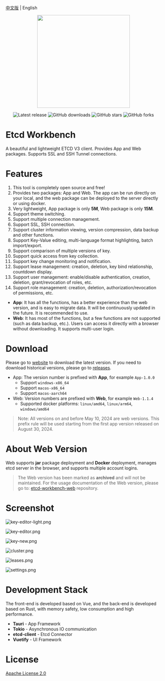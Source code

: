 [中文版](./README_ZH.md) | English

<div align=center>
<img src=app/src-tauri/icons/macos/icon.png width=300/>

</div>

<div align=center>

![Latest release](https://img.shields.io/github/release/tzfun/etcd-workbench) ![GitHub downloads](https://img.shields.io/github/downloads/tzfun/etcd-workbench/total) ![GitHub stars](https://img.shields.io/github/stars/tzfun/etcd-workbench) ![GitHub forks](https://img.shields.io/github/forks/tzfun/etcd-workbench)

</div>

# Etcd Workbench

A beautiful and lightweight ETCD V3 client. Provides App and Web packages. Supports SSL and SSH Tunnel connections.

# Features

1. This tool is completely open source and free!
2. Provides two packages: App and Web. The app can be run directly on your local, and the web package can be deployed to the server directly or using docker.
3. Very lightweight, App package is only **5M**, Web package is only **15M**.
4. Support theme switching.
5. Support multiple connection management.
6. Support SSL, SSH connection.
7. Support cluster information viewing, version compression, data backup and other functions.
8. Support Key-Value editing, multi-language format highlighting, batch import/export.
9. Support comparison of multiple versions of key.
10. Support quick access from key collection.
11. Support key change monitoring and notification.
12. Support lease management: creation, deletion, key bind relationship, countdown display.
13. Support user management: enable/disable authentication, creation, deletion, grant/revocation of roles, etc.
14. Support role management: creation, deletion, authorization/revocation of permissions, etc.

- **App**: It has all the functions, has a better experience than the web version, and is easy to migrate data. It will be continuously updated in the future. It is recommended to use.
- **Web**: It has most of the functions, but a few functions are not supported (such as data backup, etc.). Users can access it directly with a browser without downloading. It supports multi-user login.

# Download

Please go to [website](https://tzfun.github.io/etcd-workbench/) to download the latest version. If you need to download historical versions, please go to [releases](https://github.com/tzfun/etcd-workbench/releases).

- App: The version number is prefixed with **App**, for example `App-1.0.0`
    - Support `windows-x86_64`
    - Support `macos-x86_64`
    - Support `macos-aarch64`
- Web: Version numbers are prefixed with **Web**, for example `Web-1.1.4`
    - Supported docker platforms: `linux/amd64`, `linux/arm64`, `windows/amd64`

> Note: All versions on and before May 10, 2024 are web versions. This prefix rule will be used starting from the first app version released on August 30, 2024.

# About Web Version

Web supports **jar** package deployment and **Docker** deployment, manages etcd server in the browser, and supports multiple account logins.

> The Web version has been marked as **archived** and will not be maintained. For the usage documentation of the Web version, please go to: [etcd-workbench-web](https://github.com/tzfun/etcd-workbench-web/) repository.

# Screenshot

![key-editor-light.png](screenshot/app/key-editor-light.png)

![key-editor.png](screenshot/app/key-editor.png)

![key-new.png](screenshot/app/key-new.png)

![cluster.png](screenshot/app/cluster.png)

![leases.png](screenshot/app/leases.png)

![settings.png](screenshot/app/settings.png)

# Development Stack

The front-end is developed based on Vue, and the back-end is developed based on Rust, with memory safety, low consumption and high performance.

- **Tauri** - App Framework
- **Tokio** - Asynchronous IO communication
- **etcd-client** - Etcd Connector
- **Vuetify** - UI Framework

# License

[Apache License 2.0](LICENSE)